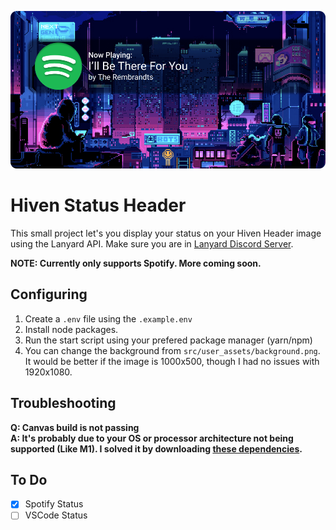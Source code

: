 ![img](./src/code_assets/HivenSpotify.png)

# Hiven Status Header

This small project let's you display your status on your Hiven Header image using the Lanyard API. Make sure you are in [Lanyard Discord Server](https://discord.gg/UrXF2cfJ7F).


**NOTE: Currently only supports Spotify. More coming soon.**

## Configuring

1. Create a `.env` file using the `.example.env`
2. Install node packages.
3. Run the start script using your prefered package manager (yarn/npm)
4. You can change the background from `src/user_assets/background.png`. It would be better if the image is 1000x500, though I had no issues with 1920x1080.

## Troubleshooting

**Q: Canvas build is not passing**\
**A: It's probably due to your OS or processor architecture not being supported (Like M1). I solved it by downloading [these dependencies](https://github.com/Automattic/node-canvas#compiling).**

## To Do

- [x] Spotify Status
- [ ] VSCode Status
